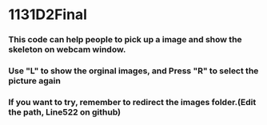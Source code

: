 # 1131D2Final

### This code can help people to pick up a image and show the skeleton on webcam window.
### Use "L" to show the orginal images, and Press "R" to select the picture again
### If you want to try, remember to redirect the images folder.(Edit the path, Line522 on github)
